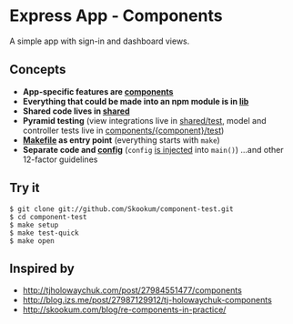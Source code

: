 # Express App - Components

A simple app with sign-in and dashboard views.

## Concepts

- **App-specific features are [components](component-test/tree/master/components)**
- **Everything that could be made into an npm module is in [lib](component-test/tree/master/lib)**
- **Shared code lives in [shared](component-test/tree/master/shared)**
- **Pyramid testing** (view integrations live in [shared/test](component-test/tree/master/shared/test), model and controller tests live in [components/{component}/test](component-test/tree/master/components/users/test))
- **[Makefile](component-test/tree/master/Makefile) as entry point** (everything starts with `make`)
- **Separate code and [config](component-test/tree/master/package.json)** (`config` [is injected](component-test/tree/master/app.js#L20) into `main()`) ...and other 12-factor guidelines

## Try it

```
$ git clone git://github.com/Skookum/component-test.git
$ cd component-test
$ make setup
$ make test-quick
$ make open
```

## Inspired by

- http://tjholowaychuk.com/post/27984551477/components
- http://blog.izs.me/post/27987129912/tj-holowaychuk-components
- http://skookum.com/blog/re-components-in-practice/

